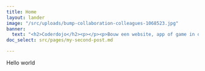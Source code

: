 ```yaml
---
title: Home
layout: lander
image: "/src/uploads/bump-collaboration-colleagues-1068523.jpg"
banner:
  text: "<h2>Coderdojo</h2><p></p><p>Bouw een website, app of game in de Coderdojo.</p>"
doc_select: src/pages/my-second-post.md

---
```

Hello world